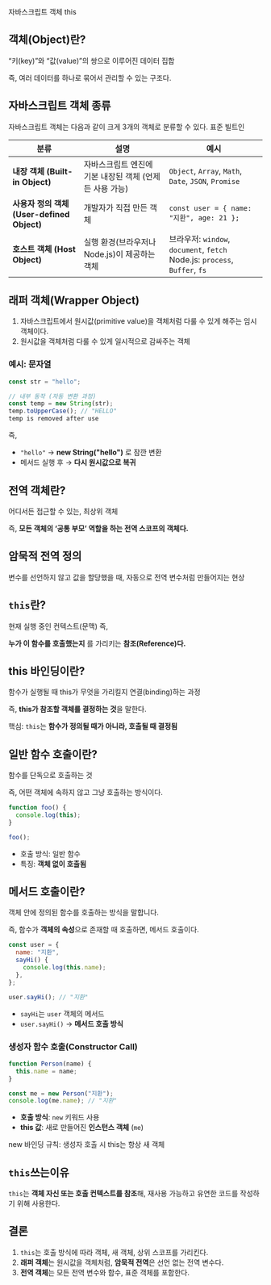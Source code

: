 자바스크립트 객체 this

## 객체(Object)란?

“키(key)”와 “값(value)”의 쌍으로 이루어진 데이터 집합

즉, 여러 데이터를 하나로 묶어서 관리할 수 있는 구조다.

## 자바스크립트 객체 종류

자바스크립트 객체는 다음과 같이 크게 3개의 객체로 분류할 수 있다.
표준 빌트인

| 분류                                       | 설명                                                    | 예시                                                                       |
| ------------------------------------------ | ------------------------------------------------------- | -------------------------------------------------------------------------- |
| **내장 객체 (Built-in Object)**            | 자바스크립트 엔진에 기본 내장된 객체 (언제든 사용 가능) | `Object`, `Array`, `Math`, `Date`, `JSON`, `Promise`                       |
| **사용자 정의 객체 (User-defined Object)** | 개발자가 직접 만든 객체                                 | `const user = { name: "지환", age: 21 };`                                  |
| **호스트 객체 (Host Object)**              | 실행 환경(브라우저나 Node.js)이 제공하는 객체           | 브라우저: `window`, `document`, `fetch` Node.js: `process`, `Buffer`, `fs` |

## 래퍼 객체(Wrapper Object)

1. 자바스크립트에서 원시값(primitive value)을 객체처럼 다룰 수 있게 해주는 임시 객체이다.
2. 원시값을 객체처럼 다룰 수 있게 일시적으로 감싸주는 객체

### 예시: 문자열

```jsx
const str = "hello";

// 내부 동작 (자동 변환 과정)
const temp = new String(str);
temp.toUpperCase(); // "HELLO"
temp is removed after use

```

즉,

- `"hello"` → **new String("hello")** 로 잠깐 변환
- 메서드 실행 후 → **다시 원시값으로 복귀**

## 전역 객체란?

어디서든 접근할 수 있는, 최상위 객체

즉, **모든 객체의 ‘공통 부모’ 역할을 하는 전역 스코프의 객체다.**

## 암묵적 전역 정의

변수를 선언하지 않고 값을 할당했을 때,
자동으로 전역 변수처럼 만들어지는 현상

## `this`란?

현재 실행 중인 컨텍스트(문맥) 즉,

**누가 이 함수를 호출했는지** 를 가리키는 **참조(Reference)다.**

## this 바인딩이란?

함수가 실행될 때 this가 무엇을 가리킬지 연결(binding)하는 과정

즉, **this가 참조할 객체를 결정하는 것**을 말한다.

핵심: `this`는 **함수가 정의될 때가 아니라, 호출될 때 결정됨**

## 일반 함수 호출이란?

함수를 단독으로 호출하는 것

즉, 어떤 객체에 속하지 않고 그냥 호출하는 방식이다.

```jsx
function foo() {
  console.log(this);
}

foo();
```

- 호출 방식: 일반 함수
- 특징: **객체 없이 호출됨**

## 메서드 호출이란?

객체 안에 정의된 함수를 호출하는 방식을 말합니다.

즉, 함수가 **객체의 속성**으로 존재할 때 호출하면, 메서드 호출이다.

```jsx
const user = {
  name: "지환",
  sayHi() {
    console.log(this.name);
  },
};

user.sayHi(); // "지환"
```

- `sayHi`는 `user` 객체의 메서드
- `user.sayHi()` → **메서드 호출 방식**

### 생성자 함수 호출(Constructor Call)

```jsx
function Person(name) {
  this.name = name;
}

const me = new Person("지환");
console.log(me.name); // "지환"
```

- **호출 방식**: `new` 키워드 사용
- **this 값**: 새로 만들어진 **인스턴스 객체** (`me`)

new 바인딩 규칙: 생성자 호출 시 this는 항상 새 객체

## `this`쓰는이유

`this`는 **객체 자신 또는 호출 컨텍스트를 참조**해, 재사용 가능하고 유연한 코드를 작성하기 위해 사용한다.

## 결론

1. `this`는 호출 방식에 따라 객체, 새 객체, 상위 스코프를 가리킨다.
2. **래퍼 객체**는 원시값을 객체처럼, **암묵적 전역**은 선언 없는 전역 변수다.
3. **전역 객체**는 모든 전역 변수와 함수, 표준 객체를 포함한다.
